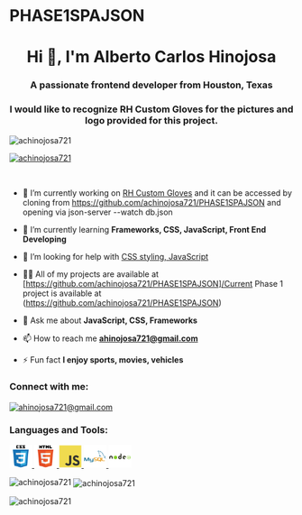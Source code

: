 # PHASE1SPAJSON
<h1 align="center">Hi 👋, I'm Alberto Carlos Hinojosa</h1>
<h3 align="center">A passionate frontend developer from Houston, Texas</h3>
<h3 align="center">I would like to recognize RH Custom Gloves for the pictures and logo provided for this project.</h3>

<p align="left"> <img src="https://komarev.com/ghpvc/?username=achinojosa721&label=Profile%20views&color=0e75b6&style=flat" alt="achinojosa721" /> </p>

<p align="left"> <a href="https://github.com/ryo-ma/github-profile-trophy"><img src="https://github-profile-trophy.vercel.app/?username=achinojosa721" alt="achinojosa721" /></a> </p>

<p align="left"> <a href="https://twitter.com/" target="blank"><img src="https://img.shields.io/twitter/follow/?logo=twitter&style=for-the-badge" alt="" /></a> </p>

- 🔭 I’m currently working on [RH Custom Gloves](http://localhost:3000#) and it can be accessed by cloning from https://github.com/achinojosa721/PHASE1SPAJSON and opening via json-server --watch db.json

- 🌱 I’m currently learning **Frameworks, CSS, JavaScript, Front End Developing**

- 🤝 I’m looking for help with [CSS styling, JavaScript](http://localhost:3000#)

- 👨‍💻 All of my projects are available at [https://github.com/achinojosa721/PHASE1SPAJSON]/Current Phase 1 project is available at (https://github.com/achinojosa721/PHASE1SPAJSON)

- 💬 Ask me about **JavaScript, CSS, Frameworks**

- 📫 How to reach me **ahinojosa721@gmail.com**

- ⚡ Fun fact **I enjoy sports, movies, vehicles**

<h3 align="left">Connect with me:</h3>
<p align="left">
<a href="https://linkedin.com/in/ahinojosa721@gmail.com" target="blank"><img align="center" src="https://raw.githubusercontent.com/rahuldkjain/github-profile-readme-generator/master/src/images/icons/Social/linked-in-alt.svg" alt="ahinojosa721@gmail.com" height="30" width="40" /></a>
</p>

<h3 align="left">Languages and Tools:</h3>
<p align="left"> <a href="https://www.w3schools.com/css/" target="_blank" rel="noreferrer"> <img src="https://raw.githubusercontent.com/devicons/devicon/master/icons/css3/css3-original-wordmark.svg" alt="css3" width="40" height="40"/> </a> <a href="https://www.w3.org/html/" target="_blank" rel="noreferrer"> <img src="https://raw.githubusercontent.com/devicons/devicon/master/icons/html5/html5-original-wordmark.svg" alt="html5" width="40" height="40"/> </a> <a href="https://developer.mozilla.org/en-US/docs/Web/JavaScript" target="_blank" rel="noreferrer"> <img src="https://raw.githubusercontent.com/devicons/devicon/master/icons/javascript/javascript-original.svg" alt="javascript" width="40" height="40"/> </a> <a href="https://www.mysql.com/" target="_blank" rel="noreferrer"> <img src="https://raw.githubusercontent.com/devicons/devicon/master/icons/mysql/mysql-original-wordmark.svg" alt="mysql" width="40" height="40"/> </a> <a href="https://nodejs.org" target="_blank" rel="noreferrer"> <img src="https://raw.githubusercontent.com/devicons/devicon/master/icons/nodejs/nodejs-original-wordmark.svg" alt="nodejs" width="40" height="40"/> </a> </p>

<p><img align="left" src="https://github-readme-stats.vercel.app/api/top-langs?username=achinojosa721&show_icons=true&locale=en&layout=compact" alt="achinojosa721" /></p>

<p>&nbsp;<img align="center" src="https://github-readme-stats.vercel.app/api?username=achinojosa721&show_icons=true&locale=en" alt="achinojosa721" /></p>

<p><img align="center" src="https://github-readme-streak-stats.herokuapp.com/?user=achinojosa721&" alt="achinojosa721" /></p>